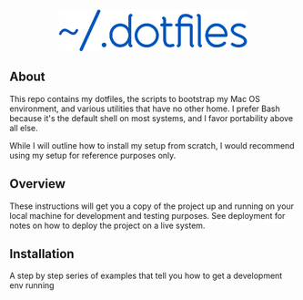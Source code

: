 <p align="center">
  <img src="https://raw.githubusercontent.com/nficano/dotfiles/master/artwork/logo@2x.png" alt="dotfiles" width="331" height="74">
</p>

## About

This repo contains my dotfiles, the scripts to bootstrap my Mac OS environment, and various utilities that have no other home. I prefer Bash because it's the default shell on most systems, and I favor portability above all else.

While I will outline how to install my setup from scratch, I would recommend using my setup for reference purposes only.

## Overview

These instructions will get you a copy of the project up and running on your
local machine for development and testing purposes. See deployment for notes on
how to deploy the project on a live system.

## Installation

A step by step series of examples that tell you how to get a development env running
